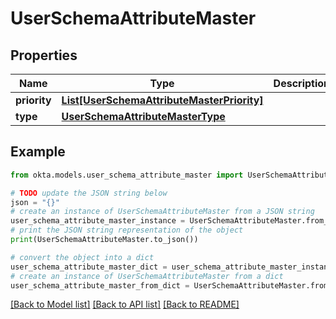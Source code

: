 # UserSchemaAttributeMaster


## Properties

Name | Type | Description | Notes
------------ | ------------- | ------------- | -------------
**priority** | [**List[UserSchemaAttributeMasterPriority]**](UserSchemaAttributeMasterPriority.md) |  | [optional] 
**type** | [**UserSchemaAttributeMasterType**](UserSchemaAttributeMasterType.md) |  | [optional] 

## Example

```python
from okta.models.user_schema_attribute_master import UserSchemaAttributeMaster

# TODO update the JSON string below
json = "{}"
# create an instance of UserSchemaAttributeMaster from a JSON string
user_schema_attribute_master_instance = UserSchemaAttributeMaster.from_json(json)
# print the JSON string representation of the object
print(UserSchemaAttributeMaster.to_json())

# convert the object into a dict
user_schema_attribute_master_dict = user_schema_attribute_master_instance.to_dict()
# create an instance of UserSchemaAttributeMaster from a dict
user_schema_attribute_master_from_dict = UserSchemaAttributeMaster.from_dict(user_schema_attribute_master_dict)
```
[[Back to Model list]](../README.md#documentation-for-models) [[Back to API list]](../README.md#documentation-for-api-endpoints) [[Back to README]](../README.md)


